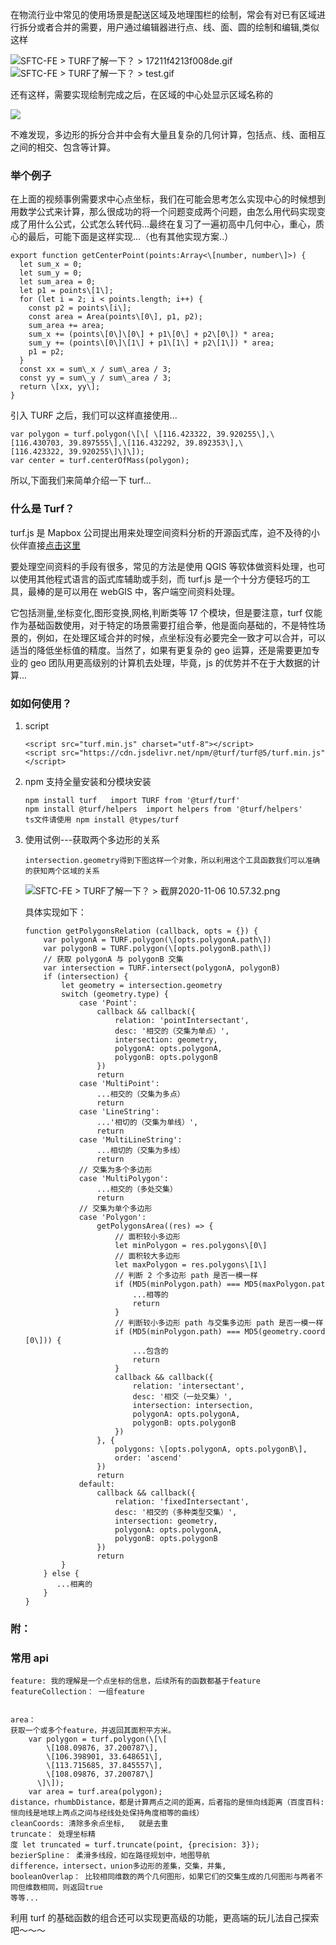 <!--
 * @Author: your name
 * @Date: 2021-07-23 17:24:49
 * @LastEditTime: 2021-07-23 17:24:49
 * @LastEditors: Please set LastEditors
 * @Description: In User Settings Edit
 * @FilePath: /droplets/source/_drafts/turf.md
-->

在物流行业中常见的使用场景是配送区域及地理围栏的绘制，常会有对已有区域进行拆分或者合并的需要，用户通过编辑器进行点、线、面、圆的绘制和编辑,类似这样

![](http://wiki.sftcwl.com/download/thumbnails/37482100/17211f4213f008de.gif?version=1&modificationDate=1604890371000&api=v2 'SFTC-FE > TURF了解一下？ > 17211f4213f008de.gif')![](http://wiki.sftcwl.com/download/attachments/37482100/test.gif?version=1&modificationDate=1604890533000&api=v2 'SFTC-FE > TURF了解一下？ > test.gif')

还有这样，需要实现绘制完成之后，在区域的中心处显示区域名称的

![](http://wiki.sftcwl.com/plugins/servlet/confluence/placeholder/macro?definition=e211bHRpbWVkaWE6bmFtZT3mnKrlkb3lkI0ubW92fQ&locale=zh_CN&version=2)

不难发现，多边形的拆分合并中会有大量且复杂的几何计算，包括点、线、面相互之间的相交、包含等计算。

### 举个例子

在上面的视频事例需要求中心点坐标，我们在可能会思考怎么实现中心的时候想到用数学公式来计算，那么很成功的将一个问题变成两个问题，由怎么用代码实现变成了用什么公式，公式怎么转代码...最终在复习了一遍初高中几何中心，重心，质心的最后，可能下面是这样实现...（也有其他实现方案..）

```
export function getCenterPoint(points:Array<\[number, number\]>) {
  let sum_x = 0;
  let sum_y = 0;
  let sum_area = 0;
  let p1 = points\[1\];
  for (let i = 2; i < points.length; i++) {
    const p2 = points\[i\];
    const area = Area(points\[0\], p1, p2);
    sum_area += area;
    sum_x += (points\[0\]\[0\] + p1\[0\] + p2\[0\]) * area;
    sum_y += (points\[0\]\[1\] + p1\[1\] + p2\[1\]) * area;
    p1 = p2;
  }
  const xx = sum\_x / sum\_area / 3;
  const yy = sum\_y / sum\_area / 3;
  return \[xx, yy\];
}
```

引入 TURF 之后，我们可以这样直接使用...

```
var polygon = turf.polygon(\[\[ \[116.423322, 39.920255\],\[116.430703, 39.897555\],\[116.432292, 39.892353\],\[116.423322, 39.920255\]\]\]);
var center = turf.centerOfMass(polygon);
```

所以,下面我们来简单介绍一下 turf...

### 什么是 Turf？

turf.js 是 Mapbox 公司提出用来处理空间资料分析的开源函式库，迫不及待的小伙伴直接[点击这里](https://turfjs.org/getting-started)

要处理空间资料的手段有很多，常见的方法是使用 QGIS 等软体做资料处理，也可以使用其他程式语言的函式库辅助或手刻，而 turf.js 是一个十分方便轻巧的工具，最棒的是可以用在 webGIS 中，客户端空间资料处理。

它包括测量,坐标变化,图形变换,网格,判断类等 17 个模块，但是要注意，turf 仅能作为基础函数使用，对于特定的场景需要打组合拳，他是面向基础的，不是特性场景的，例如，在处理区域合并的时候，点坐标没有必要完全一致才可以合并，可以适当的降低坐标值的精度。当然了，如果有更复杂的 geo 运算，还是需要更加专业的 geo 团队用更高级别的计算机去处理，毕竟，js 的优势并不在于大数据的计算...

### 如如何使用？

1.  script

    ```
    <script src="turf.min.js" charset="utf-8"></script>
    <script src="https://cdn.jsdelivr.net/npm/@turf/turf@5/turf.min.js"></script>
    ```

2.  npm 支持全量安装和分模块安装

    ```
    npm install turf   import TURF from '@turf/turf'
    npm install @turf/helpers  import helpers from '@turf/helpers'
    ts文件请使用 npm install @types/turf
    ```

3.  使用试例---获取两个多边形的关系

    ```
    intersection.geometry得到下图这样一个对象，所以利用这个工具函数我们可以准确的获知两个区域的关系
    ```

    ![](http://wiki.sftcwl.com/download/attachments/37482100/%E6%88%AA%E5%B1%8F2020-11-06%2010.57.32.png?version=1&modificationDate=1604886684000&api=v2 'SFTC-FE > TURF了解一下？ > 截屏2020-11-06 10.57.32.png')

    具体实现如下：

    ```
    function getPolygonsRelation (callback, opts = {}) {
        var polygonA = TURF.polygon(\[opts.polygonA.path\])
        var polygonB = TURF.polygon(\[opts.polygonB.path\])
        // 获取 polygonA 与 polygonB 交集
        var intersection = TURF.intersect(polygonA, polygonB)
        if (intersection) {
            let geometry = intersection.geometry
            switch (geometry.type) {
                case 'Point':
                    callback && callback({
                        relation: 'pointIntersectant',
                        desc: '相交的（交集为单点）',
                        intersection: geometry,
                        polygonA: opts.polygonA,
                        polygonB: opts.polygonB
                    })
                    return
                case 'MultiPoint':
                    ...相交的（交集为多点）
                    return
                case 'LineString':
                    ...'相切的（交集为单线）',
                    return
                case 'MultiLineString':
                    ...相切的（交集为多线）
                    return
                // 交集为多个多边形
                case 'MultiPolygon':
                    ...相交的（多处交集）
                    return
                // 交集为单个多边形
                case 'Polygon':
                    getPolygonsArea((res) => {
                        // 面积较小多边形
                        let minPolygon = res.polygons\[0\]
                        // 面积较大多边形
                        let maxPolygon = res.polygons\[1\]
                        // 判断 2 个多边形 path 是否一模一样
                        if (MD5(minPolygon.path) === MD5(maxPolygon.path)) {
                            ...相等的
                            return
                        }
                        // 判断较小多边形 path 与交集多边形 path 是否一模一样
                        if (MD5(minPolygon.path) === MD5(geometry.coordinates\[0\])) {
                            ...包含的
                            return
                        }
                        callback && callback({
                            relation: 'intersectant',
                            desc: '相交（一处交集）',
                            intersection: intersection,
                            polygonA: opts.polygonA,
                            polygonB: opts.polygonB
                        })
                    }, {
                        polygons: \[opts.polygonA, opts.polygonB\],
                        order: 'ascend'
                    })
                    return
                default:
                    callback && callback({
                        relation: 'fixedIntersectant',
                        desc: '相交的（多种类型交集）',
                        intersection: geometry,
                        polygonA: opts.polygonA,
                        polygonB: opts.polygonB
                    })
                    return
            }
        } else {
           ...相离的
        }
    }
    ```

### 附：

### 常用 api

```
feature: 我的理解是一个点坐标的信息，后续所有的函数都基于feature
featureCollection： 一组feature


area： 
获取一个或多个feature，并返回其面积平方米。
	var polygon = turf.polygon(\[\[
        \[108.09876, 37.200787\],
        \[106.398901, 33.648651\],
        \[113.715685, 37.845557\],
        \[108.09876, 37.200787\]
      \]\]);
	var area = turf.area(polygon);
distance，rhumbDistance，都是计算两点之间的距离，后者指的是恒向线距离（百度百科:恒向线是地球上两点之间与经线处处保持角度相等的曲线）
cleanCoords: 清除多余点坐标,	就是去重
truncate： 处理坐标精度 let truncated = turf.truncate(point, {precision: 3});
bezierSpline： 柔滑多线段，如在路径规划中，地图导航
difference，intersect，union多边形的差集，交集，并集,
booleanOverlap： 比较相同维数的两个几何图形，如果它们的交集生成的几何图形与两者不同但维数相同，则返回true
等等...
```

利用 turf 的基础函数的组合还可以实现更高级的功能，更高端的玩儿法自己探索吧～～～
